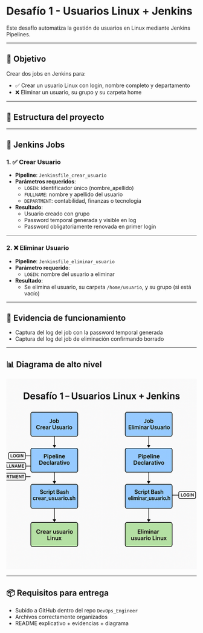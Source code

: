 # Desafío 1 - Usuarios Linux + Jenkins

Este desafío automatiza la gestión de usuarios en Linux mediante Jenkins Pipelines.

---

## 📌 Objetivo

Crear dos jobs en Jenkins para:

- ✅ Crear un usuario Linux con login, nombre completo y departamento
- ❌ Eliminar un usuario, su grupo y su carpeta home

---

## 📂 Estructura del proyecto


---

## 🔧 Jenkins Jobs

### 1. ✅ Crear Usuario

- **Pipeline**: `Jenkinsfile_crear_usuario`
- **Parámetros requeridos**:
  - `LOGIN`: identificador único (nombre_apellido)
  - `FULLNAME`: nombre y apellido del usuario
  - `DEPARTMENT`: contabilidad, finanzas o tecnologia
- **Resultado**:
  - Usuario creado con grupo
  - Password temporal generada y visible en log
  - Password obligatoriamente renovada en primer login

---

### 2. ❌ Eliminar Usuario

- **Pipeline**: `Jenkinsfile_eliminar_usuario`
- **Parámetro requerido**:
  - `LOGIN`: nombre del usuario a eliminar
- **Resultado**:
  - Se elimina el usuario, su carpeta `/home/usuario`, y su grupo (si está vacío)

---

## 🧪 Evidencia de funcionamiento

- Captura del log del job con la password temporal generada
- Captura del log del job de eliminación confirmando borrado

---

## 📊 Diagrama de alto nivel

![](diagrama_desafio_1.png)

---

## 📦 Requisitos para entrega

- Subido a GitHub dentro del repo `DevOps_Engineer`
- Archivos correctamente organizados
- README explicativo + evidencias + diagrama


